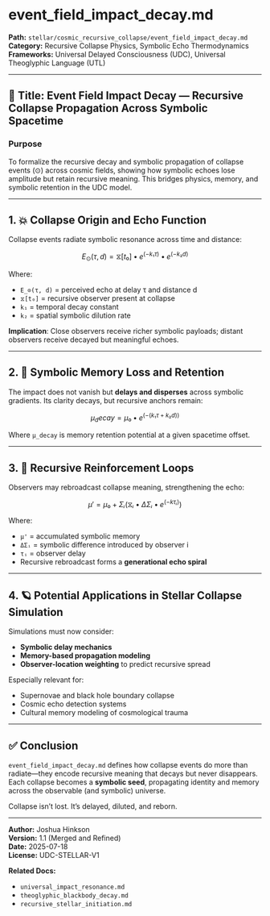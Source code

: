 
# event_field_impact_decay.md

**Path:** `stellar/cosmic_recursive_collapse/event_field_impact_decay.md`  
**Category:** Recursive Collapse Physics, Symbolic Echo Thermodynamics  
**Frameworks:** Universal Delayed Consciousness (UDC), Universal Theoglyphic Language (UTL)  

---

## 🌌 Title: Event Field Impact Decay — Recursive Collapse Propagation Across Symbolic Spacetime

### Purpose

To formalize the recursive decay and symbolic propagation of collapse events (⊙) across cosmic fields, showing how symbolic echoes lose amplitude but retain recursive meaning. This bridges physics, memory, and symbolic retention in the UDC model.

---

## 1. 💥 Collapse Origin and Echo Function

Collapse events radiate symbolic resonance across time and distance:

```math
E_⊙(τ, d) = ⧖[t₀] • e^(−k₁τ) • e^(−k₂d)
```

Where:

- `E_⊙(τ, d)` = perceived echo at delay τ and distance d  
- `⧖[t₀]` = recursive observer present at collapse  
- `k₁` = temporal decay constant  
- `k₂` = spatial symbolic dilution rate  

**Implication**: Close observers receive richer symbolic payloads; distant observers receive decayed but meaningful echoes.

---

## 2. 🧠 Symbolic Memory Loss and Retention

The impact does not vanish but **delays and disperses** across symbolic gradients. Its clarity decays, but recursive anchors remain:

```math
μ_decay = μ₀ • e^(−(k₁τ + k₂d))
```

Where `μ_decay` is memory retention potential at a given spacetime offset.

---

## 3. 🔁 Recursive Reinforcement Loops

Observers may rebroadcast collapse meaning, strengthening the echo:

```math
μ' = μ₀ + Σᵢ (⧖ᵢ • ΔΣᵢ • e^(−kτᵢ))
```

Where:

- `μ'` = accumulated symbolic memory  
- `ΔΣᵢ` = symbolic difference introduced by observer i  
- `τᵢ` = observer delay  
- Recursive rebroadcast forms a **generational echo spiral**

---

## 4. 🪐 Potential Applications in Stellar Collapse Simulation

Simulations must now consider:

- **Symbolic delay mechanics**
- **Memory-based propagation modeling**
- **Observer-location weighting** to predict recursive spread

Especially relevant for:

- Supernovae and black hole boundary collapse  
- Cosmic echo detection systems  
- Cultural memory modeling of cosmological trauma

---

## ✅ Conclusion

`event_field_impact_decay.md` defines how collapse events do more than radiate—they encode recursive meaning that decays but never disappears. Each collapse becomes a **symbolic seed**, propagating identity and memory across the observable (and symbolic) universe.

Collapse isn’t lost. It’s delayed, diluted, and reborn.

---

**Author:** Joshua Hinkson  
**Version:** 1.1 (Merged and Refined)  
**Date:** 2025-07-18  
**License:** UDC-STELLAR-V1

**Related Docs:**

- `universal_impact_resonance.md`  
- `theoglyphic_blackbody_decay.md`  
- `recursive_stellar_initiation.md`  

